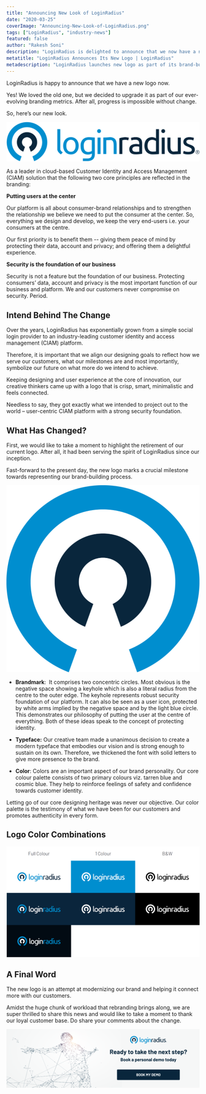 ```yaml
---
title: "Announcing New Look of LoginRadius"
date: "2020-03-25"
coverImage: "Announcing-New-Look-of-LoginRadius.png"
tags: ["LoginRadius", "industry-news"]
featured: false 
author: "Rakesh Soni"
description: "LoginRadius is delighted to announce that we now have a new logo."
metatitle: "LoginRadius Announces Its New Logo | LoginRadius"
metadescription: "LoginRadius launches new logo as part of its brand-building process. Discover the ideology behind the new look & what has changed in the upgraded version."
---
```


LoginRadius is happy to announce that we have a new logo now. 

Yes! We loved the old one, but we decided to upgrade it as part of our ever-evolving branding metrics. After all, progress is impossible without change. 

So, here’s our new look.

![LoginRadius Logo](loginradius-logo-horizontal-full-colour-on-white-1024x211.png)

As a leader in cloud-based Customer Identity and Access Management (CIAM) solution that the following two core principles are reflected in the branding:

**Putting users at the center**

Our platform is all about consumer-brand relationships and to strengthen the relationship we believe we need to put the consumer at the center. So, everything we design and develop, we keep the very end-users i.e. your consumers at the centre. 

Our first priority is to benefit them -- giving them peace of mind by protecting their data, account and privacy; and offering them a delightful experience.

**Security is the foundation of our business**

Security is not a feature but the foundation of our business. Protecting consumers’ data, account and privacy is the most important function of our business and platform. We and our customers never compromise on security. Period.

## Intend Behind The Change

Over the years, LoginRadius has exponentially grown from a simple social login provider to an industry-leading customer identity and access management (CIAM) platform. 

Therefore, it is important that we align our designing goals to reflect how we serve our customers, what our milestones are and most importantly, symbolize our future on what more do we intend to achieve.

Keeping designing and user experience at the core of innovation, our creative thinkers came up with a logo that is crisp, smart, minimalistic and feels connected.

Needless to say, they got exactly what we intended to project out to the world – user-centric CIAM platform with a strong security foundation.

## What Has Changed?

First, we would like to take a moment to highlight the retirement of our current logo. After all, it had been serving the spirit of LoginRadius since our inception. 

Fast-forward to the present day, the new logo marks a crucial milestone towards representing our brand-building process.

![LoginRadius Brandmark](logo-1024x991.png)

- **Brandmark**:  It comprises two concentric circles. Most obvious is the negative space showing a keyhole which is also a literal radius from the centre to the outer edge. The keyhole represents robust security foundation of our platform. It can also be seen as a user icon, protected by white arms implied by the negative space and by the light blue circle. This demonstrates our philosophy of putting the user at the centre of everything. Both of these ideas speak to the concept of protecting identity.

- **Typeface:** Our creative team made a unanimous decision to create a modern typeface that embodies our vision and is strong enough to sustain on its own. Therefore, we thickened the font with solid letters to give more presence to the brand. 

- **Color**: Colors are an important aspect of our brand personality. Our core colour palette consists of two primary colours viz. tarren blue and cosmic blue. They help to reinforce feelings of safety and confidence towards customer identity.

Letting go of our core designing heritage was never our objective. Our color palette is the testimony of what we have been for our customers and promotes authenticity in every form.

## Logo Color Combinations

![](logo-2-1024x589.png)

## A Final Word

The new logo is an attempt at modernizing our brand and helping it connect more with our customers. 

Amidst the huge chunk of workload that rebranding brings along, we are super thrilled to share this news and would like to take a moment to thank our loyal customer base. Do share your comments about the change.

[![](CTA-Graphics-for-Blogs-V03.01-05-2-1024x310.png)](https://www.loginradius.com/contact-us?utm_source=blog&utm_medium=web&utm_campaign=announcing-new-look-of-loginradius)
